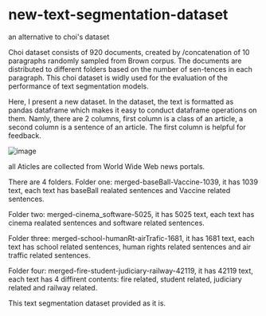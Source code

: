 # new-text-segmentation-dataset
an alternative to choi's dataset

Choi dataset consists of 920 documents, created by /concatenation of 10 paragraphs randomly sampled from Brown corpus. The documents are distributed to different folders based on the number of sen-tences in each paragraph. This choi dataset is widly used for the evaluation of the performance of text segmentation models.

Here, I present a new dataset. In the dataset, the text is formatted as pandas dataframe which makes it easy to conduct dataframe operations on them. Namly, there are 2 columns, first column is a class of an article, a second column is a sentence of an article. The first column is helpful for feedback.

![image](https://user-images.githubusercontent.com/75815655/161476491-d252ee5c-efb4-449b-a87e-2c1d957d5124.png)

all Aticles are collected from World Wide Web news portals.

There are 4 folders. Folder one: merged-baseBall-Vaccine-1039, it has 1039 text, each text has baseBall realated sentences and Vaccine related sentences.

Folder two: merged-cinema_software-5025, it has 5025 text, each text has cinema realated sentences and software related sentences.

Folder three: merged-school-humanRt-airTrafic-1681, it has 1681 text, each text has school related sentences, human rights related sentences and air traffic related sentences.

Folder four: merged-fire-student-judiciary-railway-42119, it has 42119 text, each text has 4 diffirent contents: fire related, student related, judiciary related and railway related.

This text segmentation dataset provided as it is.
